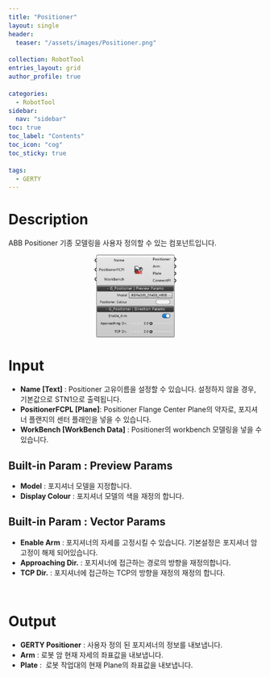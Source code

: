 ```yaml
---
title: "Positioner"
layout: single
header:
  teaser: "/assets/images/Positioner.png"

collection: RobotTool
entries_layout: grid
author_profile: true

categories:
  - RobotTool
sidebar:
  nav: "sidebar"
toc: true
toc_label: "Contents"
toc_icon: "cog"
toc_sticky: true

tags: 
  - GERTY
---
```

# Description

ABB Positioner 기종 모델링을 사용자 정의할 수 있는 컴포넌트입니다.

<p align="center">  <img src="/assets/images/Positioner.png" align="center" width="32%"></p>

# Input

* **Name [Text]** : Positioner 고유이름을 설정할 수 있습니다. 설정하지 않을 경우, 기본값으로 STN1으로 출력됩니다.
* **PositionerFCPL [Plane]**: Positioner Flange Center Plane의 약자로, 포지셔너 플랜지의 센터 플래인을 넣을 수 있습니다.
* **WorkBench [WorkBench Data]** : Positioner의 workbench 모델링을 넣을 수 있습니다.

## Built-in Param : Preview Params​

* **Model** : 포지셔너 모델을 지정합니다.
* **Display Colour** : 포지셔너 모델의 색을 재정의 합니다.

## Built-in Param : Vector Params​

* **Enable Arm** : 포지셔너의 자세를 고정시킬 수 있습니다. 기본설정은 포지셔너 암 고정이 해제 되어있습니다.
* **Approaching Dir.** : 포지셔너에 접근하는 경로의 방향을 재정의합니다.
* **TCP Dir.** : 포지셔너에 접근하는 TCP의 방향을 재정의 재정의 합니다.
<br>

# Output

* **GERTY Positioner** : 사용자 정의 된 포지셔너의 정보를 내보냅니다.
* **Arm** : 로봇 암 현재 자세의 좌표값을 내보냅니다.
* **Plate** :  로봇 작업대의 현재 Plane의 좌표값을 내보냅니다.
